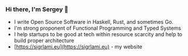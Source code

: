 ### Hi there, I'm Sergey 👋

- I write Open Source Software in Haskell, Rust, and sometimes Go.
- I'm strong proponent of Functional Programming and Typed Systems
- I help startups to be good at tech within resource scarcity and help to build proper architecture
- [https://sigrlami.eu](https://sigrlami.eu) - my website


<!--
**sigrlami/sigrlami** is a ✨ _special_ ✨ repository because its `README.md` (this file) appears on your GitHub profile.

Here are some ideas to get you started:

- 🔭 I’m currently working on ...
- 🌱 I’m currently learning ...
- 👯 I’m looking to collaborate on ...
- 🤔 I’m looking for help with ...
- 💬 Ask me about ...
- 📫 How to reach me: ...
- 😄 Pronouns: ...
- ⚡ Fun fact: ...
-->
